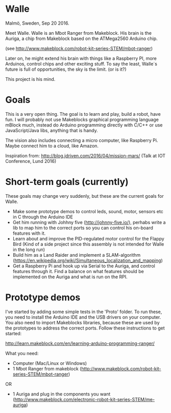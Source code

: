 # Walle

Malmö, Sweden, Sep 20 2016.

Meet Walle. Walle is an Mbot Ranger from Makeblock.
His brain is the Auriga, a chip from Makeblock based on the ATMega2560 Arduino chip.

(see http://www.makeblock.com/robot-kit-series-STEM/mbot-ranger)

Later on, he might extend his brain with things like a Raspberry PI, more Arduinos, control chips and other exciting stuff.
To say the least, Walle´s future is full of opportunities, the sky is the limit. (or is it?)

This project is his mind.

# Goals
This is a very open thing. The goal is to learn and play, build a robot, have fun.
I will probably not use Makeblocks graphical programming language mBlock much, instead do Arduino programming directly with C/C++
or use JavaScript/Java libs, anything that is handy.

The vision also includes connecting a micro computer, like Raspberry Pi. 
Maybe connect him to a cloud, like Amazon.

Inspiration from: http://blog.jdriven.com/2016/04/mission-mars/
(Talk at IOT Conference, Lund 2016)

# Short-term goals (currently)
These goals may change very suddenly, but these are the current goals for Walle.

* Make some prototype demos to control leds, sound, motor, sensors etc in C through the Arduino IDE
* Get him running with Johhny five (http://johnny-five.io/), perhabs write a lib 
to map him to the correct ports so you can control his on-board features with it.
* Learn about and improve the PID-regulated motor control for the Flappy Bird (Kind of a side project since this assembly is not intended for Walle in the long run)
* Build him as a Land Raider and implement a SLAM-algorithm (https://en.wikipedia.org/wiki/Simultaneous_localization_and_mapping)
* Get a Raspberry Pi and hook up via Serial to the Auriga, and control features through it. Find a balance on what features should be implemented on the Auriga and what is run on the RPI.

# Prototype demos

I've started by adding some simple tests in the 'Proto' folder. To run these, you need to install the Arduino IDE and the USB drivers on your computer.
You also need to import Makeblocks libraries, because these are used by the prototypes to address the correct ports. 
Follow these instructions to get started:

http://learn.makeblock.com/en/learning-arduino-programming-ranger/

What you need:
* Computer (Mac/Linux or Windows)
* 1 Mbot Ranger from makeblock (http://www.makeblock.com/robot-kit-series-STEM/mbot-ranger)

OR

* 1 Auriga and plug in the components you want (http://www.makeblock.com/electronic-robot-kit-series-STEM/me-auriga)
